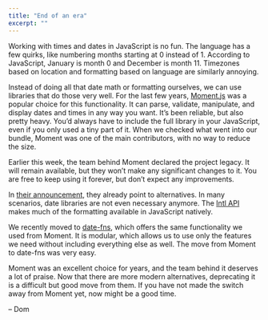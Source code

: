 ```yaml
---
title: "End of an era"
excerpt: ""
---
```

Working with times and dates in JavaScript is no fun. The language has a few quirks, like numbering months starting at 0 instead of 1. According to JavaScript, January is month 0 and December is month 11. Timezones based on location and formatting based on language are similarly annoying.

Instead of doing all that date math or formatting ourselves, we can use libraries that do those very well. For the last few years, [Moment.js](https://momentjs.com) was a popular choice for this functionality. It can parse, validate, manipulate, and display dates and times in any way you want. It’s been reliable, but also pretty heavy. You’d always have to include the full library in your JavaScript, even if you only used a tiny part of it. When we checked what went into our bundle, Moment was one of the main contributors, with no way to reduce the size.

Earlier this week, the team behind Moment declared the project legacy. It will remain available, but they won’t make any significant changes to it. You are free to keep using it forever, but don’t expect any improvements.

In [their announcement](https://momentjs.com/docs/#/-project-status/), they already point to alternatives. In many scenarios, date libraries are not even necessary anymore. The [Intl API](https://developer.mozilla.org/en-US/docs/Web/JavaScript/Reference/Global_Objects/Intl) makes much of the formatting available in JavaScript natively.

We recently moved to [date-fns](https://date-fns.org), which offers the same functionality we used from Moment. It is modular, which allows us to use only the features we need without including everything else as well. The move from Moment to date-fns was very easy.

Moment was an excellent choice for years, and the team behind it deserves a lot of praise. Now that there are more modern alternatives, deprecating it is a difficult but good move from them. If you have not made the switch away from Moment yet, now might be a good time.

– Dom
